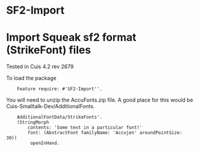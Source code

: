 # SF2-Import
Import Squeak sf2 format (StrikeFont) files
============================
Tested in Cuis 4.2  rev 2679

To load the package
````Smalltalk
	Feature require: #'SF2-Import''.
````

You will need to unzip the AccuFonts.zip file.  A good place for this would be Cuis-Smalltalk-Dev/AdditionalFonts.
````Smalltalk
	AdditionalFontData/StrikeFonts'.
	(StringMorph 
		contents: 'Some text in a particular font!' 
		font: (AbstractFont familyName: 'Accujen' aroundPointSize: 30))
		 openInHand.
````
